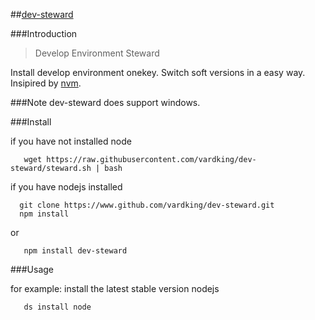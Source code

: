 ##[dev-steward](https://github.com/VarDking/dev-steward)

###Introduction
> Develop Environment Steward


Install develop environment onekey.
Switch soft versions in a easy way.
Insipired by [nvm](https://github.com/creationix/nvm).

###Note
dev-steward does support windows.

###Install

if you have not installed node

```
   wget https://raw.githubusercontent.com/vardking/dev-steward/steward.sh | bash
```

if you have nodejs installed

```
  git clone https://www.github.com/vardking/dev-steward.git
  npm install
```
or

```
   npm install dev-steward
```

###Usage

   for example:
   install the latest stable version nodejs

```
   ds install node
```

